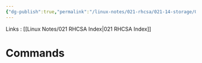 ```yaml
---
{"dg-publish":true,"permalink":"/linux-notes/021-rhcsa/021-14-storage/021-14-5-storage-commands/","noteIcon":"","created":"2023-10-11T14:21:15.613+05:30","updated":"2023-10-14T23:16:17.829+05:30"}
---
```


Links : [[Linux Notes/021 RHCSA Index\|021 RHCSA Index]]

# Commands

